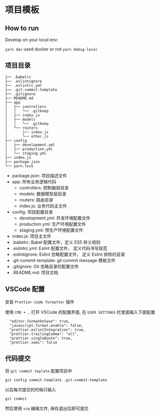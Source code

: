 # 项目模板

## How to run

Develop on your local env:

`yarn dev` used docker or not `yarn debug-local`

## 项目目录

```
├── .babelrc
├── .eslintignore
├── .eslintrc.yml
├── .git-commit-template
├── .gitignore
├── README.md
├── app
│   ├── controllers
│   │   └── .gitkeep
│   ├── index.js
│   ├── models
│   │   └── .gitkeep
│   └── routers
│       ├── index.js
│       └── other.js
├── config
│   ├── development.yml
│   ├── production.yml
│   └── staging.yml
├── index.js
├── package.json
└── yarn.lock
```

* package.json: 项目描述文件
* app: 所有业务逻辑代码
  * controllers: 控制器层目录
  * models: 数据模型层目录
  * routers: 路由目录
  * index.js: 业务代码主文件
* config: 项目配置目录
  * development.yml: 开发环境配置文件
  * production.yml: 生产环境配置文件
  * staging.yml: 预生产环境配置文件
* index.js: 项目主文件
* .babelrc: Babel 配置文件，定义 ES5 转义规则
* .eslintrc.yml: Eslint 配置文件， 定义代码书写规范
* .eslintignore: Eslint 忽略配置文件， 定义 Eslint 排除的目录
* .git-commit-template: git commit message 模板文件
* .gitignore: Git 忽略目录的配置文件
* .README.md: 项目文档

## VSCode 配置

安装 `Prettier-Code formatter` 插件

使用 `CMD + ,` 打开 VSCode 的配置界面, 在 `USER SETTINGS` 栏里面输入下面配置

```
  "editor.formatOnSave": true,
  "javascript.format.enable": false,
  "prettier.eslintIntegration": true,
  "prettier.trailingComma": "all",
  "prettier.singleQuote": true,
  "prettier.semi": false
```

## 代码提交

将 `git commit teplate` 配置项目中

```
git config commit.template .git-commit-template
```

以后每次提交的时候只输入

```
git commit
```

然后使用 `vim` 编辑文件, 保存退出后即可提交
